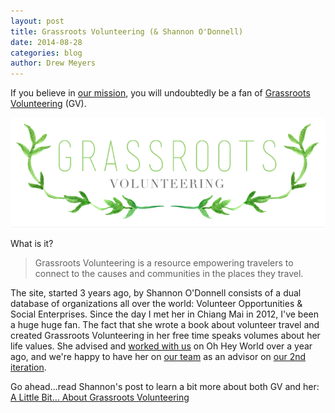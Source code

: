 ```yaml
---
layout: post
title: Grassroots Volunteering (& Shannon O'Donnell)
date: 2014-08-28
categories: blog
author: Drew Meyers
---
```


If you believe in [our mission](http://www.horizonapp.co/mission), you will undoubtedly be a fan of [Grassroots Volunteering](http://grassrootsvolunteering.org/) (GV). 

![](/assets/grassroots-volunteering.png)

What is it?

> Grassroots Volunteering is a resource empowering travelers to connect to the causes and communities in the places they travel. 

The site, started 3 years ago, by Shannon O'Donnell consists of a dual database of organizations all over the world: Volunteer Opportunities & Social Enterprises. Since the day I met her in Chiang Mai in 2012, I've been a huge huge fan. The fact that she wrote a book about volunteer travel and created Grassroots Volunteering in her free time speaks volumes about her life values. She advised and [worked with us](http://blog.ohheyworld.com/welcome-shannon-odonnell/) on Oh Hey World over a year ago, and we're happy to have her on [our team](http://www.horizonapp.co/team) as an advisor on [our 2nd iteration](http://www.horizonapp.co/blog/horizon-missed-connections).

Go ahead...read Shannon's post to learn a bit more about both GV and her: [A Little Bit… About Grassroots Volunteering](http://alittleadrift.com/2014/08/grassroots-volunteering/)